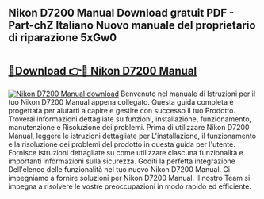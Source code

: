 ## Nikon D7200 Manual Download gratuit PDF - Part-chZ Italiano Nuovo manuale del proprietario di riparazione 5xGw0

# <h2><a href="http://dfepu95.blite.top/?on=Nikon+D7200+Manual">🔗Download 👉🔴 Nikon D7200 Manual</a></h2>

[![Nikon D7200 Manual download](https://i.imgur.com/lujVjoI.png)](http://dfepu95.blite.top/?on=Nikon+D7200+Manual)
Benvenuto nel manuale di Istruzioni per il tuo Nikon D7200 Manual appena collegato. Questa guida completa è progettata per aiutarti a capire e gestire con successo il tuo Prodotto. Troverai informazioni dettagliate su funzioni, installazione, funzionamento, manutenzione e Risoluzione dei problemi. Prima di utilizzare Nikon D7200 Manual, leggere le istruzioni dettagliate per L'installazione, il funzionamento e la risoluzione dei problemi del prodotto in questa guida per l'utente. Fornisce istruzioni dettagliate su come utilizzare ciascuna funzionalità e importanti informazioni sulla sicurezza. Goditi la perfetta integrazione Dell'elenco delle funzionalità nel tuo nuovo Nikon D7200 Manual. Ci impegniamo a fornire soluzioni per Nikon D7200 Manual. Il nostro Team si impegna a risolvere le vostre preoccupazioni in modo rapido ed efficiente.
